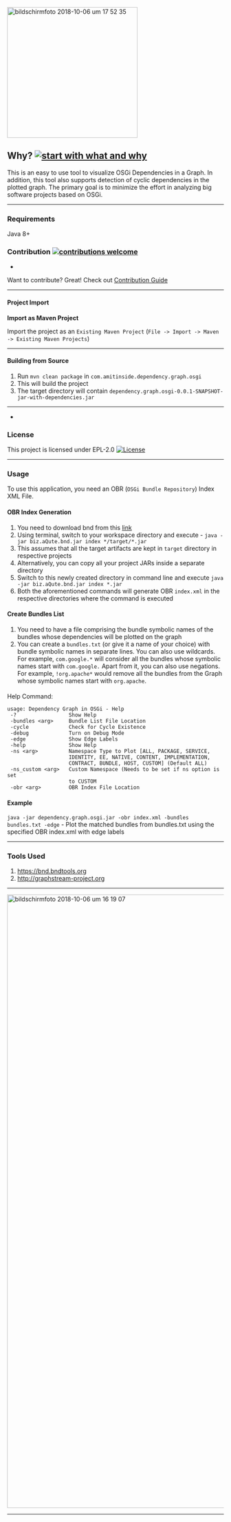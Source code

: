 <img width="303" alt="bildschirmfoto 2018-10-06 um 17 52 35" src="https://user-images.githubusercontent.com/13380182/46573106-a2498180-c990-11e8-8fc0-f1a09c8764c5.png">

## Why? [![start with what and why](https://img.shields.io/badge/start%20with-why%3F-brightgreen.svg?style=flat)]()

This is an easy to use tool to visualize OSGi Dependencies in a Graph. In addition, this tool also supports detection of cyclic dependencies in the plotted graph. The primary goal is to minimize the effort in analyzing big software projects based on OSGi. 

------------------------------------------------------------------------------------------------------------------

### Requirements

Java 8+


### Contribution [![contributions welcome](https://img.shields.io/badge/contributions-welcome-brightgreen.svg?style=flat)]()
-
Want to contribute? Great! Check out [Contribution Guide](https://github.com/amitjoy/dependency-graph-osgi/blob/master/CONTRIBUTING.md)

----------------------------------------------------------------------------------------------------

#### Project Import

**Import as Maven Project**

Import the project as an `Existing Maven Project` (`File -> Import -> Maven -> Existing Maven Projects`)

---------------------------------------------------------------------------------------------------

#### Building from Source

1. Run `mvn clean package` in `com.amitinside.dependency.graph.osgi`
2. This will build the project
3. The target directory will contain `dependency.graph.osgi-0.0.1-SNAPSHOT-jar-with-dependencies.jar`

--------------------------------------------------------------------------------------------------
-
### License

This project is licensed under EPL-2.0 [![License](http://img.shields.io/badge/license-EPL-blue.svg)](http://www.eclipse.org/legal/epl-2.0)

-------------------------------------------------------------------------------------------------

### Usage

To use this application, you need an OBR (`OSGi Bundle Repository`) Index XML File.

#### OBR Index Generation

1. You need to download bnd from this [link](https://goo.gl/xoYH7J)
2. Using terminal, switch to your workspace directory and execute - `java -jar biz.aQute.bnd.jar index */target/*.jar`
3. This assumes that all the target artifacts are kept in `target` directory in respective projects
4. Alternatively, you can copy all your project JARs inside a separate directory
5. Switch to this newly created directory in command line and execute `java -jar biz.aQute.bnd.jar index *.jar`
6. Both the aforementioned commands will generate OBR `index.xml` in the respective directories where the command is executed

#### Create Bundles List

1. You need to have a file comprising the bundle symbolic names of the bundles whose dependencies will be plotted on the graph
2. You can create a `bundles.txt` (or give it a name of your choice) with bundle symbolic names in separate lines. You can also use wildcards. For example, `com.google.*` will consider all the bundles whose symbolic names start with `com.google.` Apart from it, you can also use negations. For example, `!org.apache*` would remove all the bundles from the Graph whose symbolic names start with `org.apache`.

####

Help Command: 

```
usage: Dependency Graph in OSGi - Help
 -?                 Show Help
 -bundles <arg>     Bundle List File Location
 -cycle             Check for Cycle Existence
 -debug             Turn on Debug Mode
 -edge              Show Edge Labels
 -help              Show Help
 -ns <arg>          Namespace Type to Plot [ALL, PACKAGE, SERVICE,
                    IDENTITY, EE, NATIVE, CONTENT, IMPLEMENTATION,
                    CONTRACT, BUNDLE, HOST, CUSTOM] (Default ALL)
 -ns_custom <arg>   Custom Namespace (Needs to be set if ns option is set
                    to CUSTOM
 -obr <arg>         OBR Index File Location
```

#### Example

`java -jar dependency.graph.osgi.jar -obr index.xml -bundles bundles.txt -edge` - Plot the matched bundles from bundles.txt using the specified OBR index.xml with edge labels

----------------------------------------------------------------------------------------------------------

### Tools Used

1. https://bnd.bndtools.org
2. http://graphstream-project.org

-----------------------------------------------------------------------------------------------------------

<img width="1422" alt="bildschirmfoto 2018-10-06 um 16 19 07" src="https://user-images.githubusercontent.com/13380182/46572293-a8853100-c983-11e8-8537-4b0a77426c19.png">

----------------------------------------------------------------------------------------------------------

